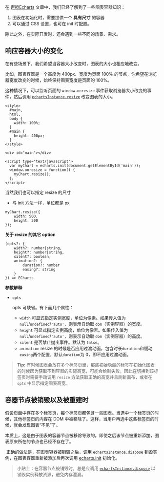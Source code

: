 在 [邂逅Echarts]() 文章中，我们已经了解到了一些图表容器知识：

1. 图表在初始化时，需要提供一个 **具有尺寸** 的容器
2. 可以通过 CSS 设置，也可在 init 时配置。

除此之外，在实际开发时，还会遇到一些不同的场景、需求。

## 响应容器大小的变化

在有些场景下，我们希望当容器大小改变时，图表的大小也相应地改变。

比如，图表容器是一个高度为 400px、宽度为页面 100% 的节点，你希望在浏览器宽度改变的时候，始终保持图表宽度是页面的 100%。

这种情况下，可以监听页面的 `window.onresize` 事件获取浏览器大小改变的事件，然后调用 [`echartsInstance.resize`](https://echarts.apache.org/api.html#echartsInstance.resize) 改变图表的大小。

```
<style>
  #main,
  html,
  body {
    width: 100%;
  }
  #main {
    height: 400px;
  }
</style>

<div id="main"></div>

<script type="text/javascript">
  var myChart = echarts.init(document.getElementById('main'));
  window.onresize = function() {
    myChart.resize();
  };
</script>
```

当然我们也可以指定 resize 的尺寸

* 与 init 方法一样，单位都是 px

```
myChart.resize({
	width: 500,
	height: 300
});
```

**关于 resize 的其它 option**

```
(opts?: {
    width?: number|string,
    height?: number|string,
    silent?: boolean,
    animation?: {
        duration?: number
        easing?: string
    }
}) => ECharts
```

**参数解释**

- `opts`

  opts 可缺省。有下面几个属性：

  - `width` 可显式指定实例宽度，单位为像素。如果传入值为 `null`/`undefined`/`'auto'`，则表示自动取 `dom`（实例容器）的宽度。
  - `height` 可显式指定实例高度，单位为像素。如果传入值为 `null`/`undefined`/`'auto'`，则表示自动取 `dom`（实例容器）的高度。
  - `silent` 是否禁止抛出事件。默认为 `false`。
  - `animation` resize 的时候是否应用过渡动画，包含时长`duration`和缓动`easing`两个配置，默认`duration`为 0，即不应用过渡动画。

> **Tip:** 有时候图表会放在多个标签页里，那些初始隐藏的标签在初始化图表的时候因为获取不到容器的实际高宽，可能会绘制失败，因此在切换到该标签页时需要手动调用 `resize` 方法获取正确的高宽并且刷新画布，或者在 `opts` 中显示指定图表高宽。

## 容器节点被销毁以及被重建时

​	假设页面中存在多个标签页，每个标签页都包含一些图表。当选中一个标签页的时候，其他标签页的内容在 DOM 中被移除了。这样，当用户再选中这些标签页的时候，就会发现图表“不见”了。

​	本质上，这是由于图表的容器节点被移除导致的。即使之后该节点被重新添加，图表原来所在的节点也已经不存在了。

​	正确的做法是，在图表容器被销毁之后，调用 [`echartsInstance.dispose`](https://echarts.apache.org/api.html#echartsInstance.dispose) 销毁实例，在图表容器重新被添加后再次调用 [echarts.init](https://echarts.apache.org//api.html#echarts.init) 初始化。

> 小贴士：在容器节点被销毁时，总是应调用 [`echartsInstance.dispose`](https://echarts.apache.org/api.html#echartsInstance.dispose) 以销毁实例释放资源，避免内存泄漏。

